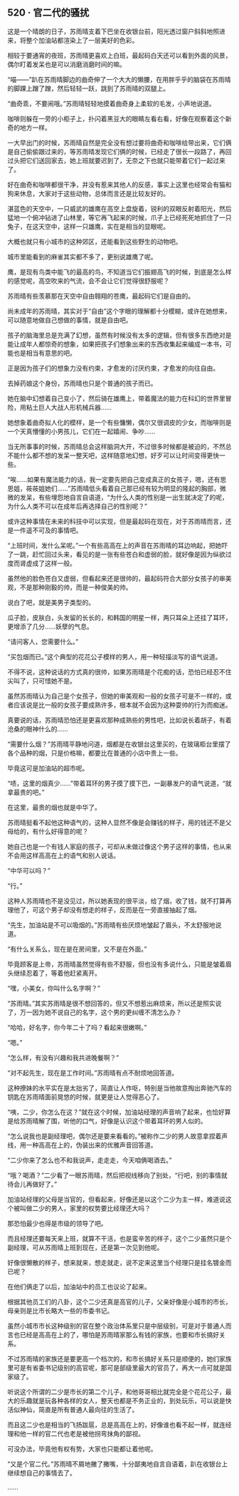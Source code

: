 ## 520 · 官二代的骚扰

这是一个晴朗的日子，苏雨晴支着下巴坐在收银台前，阳光透过窗户斜斜地照进来，将整个加油站都渲染上了一层美好的色彩。

相较于要通宵的夜班，苏雨晴更喜欢上白班，最起码白天还可以看到外面的风景，偶尔盯着发呆也是可以消磨消磨时间的嘛。

“喵——”趴在苏雨晴脚边的曲奇伸了一个大大的懒腰，在用胖乎乎的脑袋在苏雨晴的脚踝上蹭了蹭，然后轻轻一跃，跳到了苏雨晴的双腿上。

“曲奇乖，不要闹哦。”苏雨晴轻轻地摸着曲奇身上柔软的毛发，小声地说道。

咖啡则躲在一旁的小柜子上，扑闪着黑豆大的眼睛左看右看，好像在观察着这个新奇的地方一样。

一大早出门的时候，苏雨晴自然是完全没有想过要将曲奇和咖啡给带出来，它们俩是自己偷偷跟过来的，等苏雨晴发现它们俩的时候，已经走了很长一段路了，再回过头把它们送回家去，她上班就要迟到了，无奈之下也就只能带着它们一起过来了。

好在曲奇和咖啡都很干净，并没有惹来其他人的反感，事实上这里也经常会有猫和狗来休息，大家对于这些动物，总体而言还是比较友好的。

湛蓝色的天空中，一只威武的雄鹰在高空上盘旋着，锐利的双眼反射着阳光，然后猛地一个俯冲钻进了山林里，等它再飞起来的时候，爪子上已经死死地抓住了一只兔子，在这天空中，这样一只雄鹰，实在是相当的显眼呢。

大概也就只有小城市的这种郊区，还能看到这些野生的动物吧。

城市里能看到的麻雀其实都不多了，更别说雄鹰了呢。

鹰，是现有鸟类中能飞的最高的鸟，不知道当它们振翅高飞的时候，到底是怎么样的感觉呢，高空吹来的气流，会不会让它们觉得很舒服呢？

苏雨晴有些羡慕那在天空中自由翱翔的苍鹰，最起码它们是自由的。

尚未成年的苏雨晴，其实对于“自由”这个字眼的理解都十分模糊，或许在她想来，可以随意地做自己想做的事情，就是自由吧。

孩子的脑海里总是充满了幻想，虽然有时候没有太多的逻辑，但有很多东西绝对是能让成年人都惊奇的想象，如果把孩子们想象出来的东西收集起来编成一本书，可能也是相当有意思的吧。

正是因为孩子们的想象力没有约束，才愈发的讨厌约束，才愈发的向往自由。

去掉药娘这个身份，苏雨晴也只是个普通的孩子而已。

她在脑中幻想着自己变小了，然后骑在雄鹰上，带着魔法的能力在科幻的世界里冒险，用粘土巨人大战人形机械兵器……

她想象着曲奇拟人化的模样，是一个有些慵懒，偶尔又很调皮的少女，而咖啡则是一个天真懵懂的小男孩儿，它们在一起嬉闹、争吵……

当无所事事的时候，苏雨晴总会这样脑洞大开，不过很多时候都是被迫的，不然总不能什么都不想的发呆一整天吧，这样随意地幻想，好歹可以让时间变得更快一些。

“唉……如果有魔法能力的话，我一定要先把自己变成真正的女孩子，嗯，还有思思姐，莜莜姐她们……”苏雨晴低头看着自己那已经有较为明显的隆起的胸部，微微的发呆，有些埋怨地自言自语道，“为什么人类的性别是一出生就决定了的呢，为什么人类不可以在成年后再选择自己的性别呢？”

或许这种事情在未来的科技中可以实现，但是最起码在现在，对于苏雨晴而言，还是一件遥不可及的事情吧。

“上班时间，发什么呆呢。”一个有些高高在上的声音在苏雨晴的耳边响起，把她吓了一跳，赶忙回过头来，看见的是一张有些苍白和虚弱的脸，就好像是因为纵欲过度而肾虚成了这样一般。

虽然他的脸色苍白又虚弱，但看起来还是很帅的，最起码符合大部分女孩子的审美观，不是那种刚毅的帅，而是一种俊美的帅。

说白了吧，就是美男子类型的。

瓜子脸，皮肤白，头发留的长长的，和韩国的明星一样，两只耳朵上还挂了耳环，更增添了几分……妖孽的气息。

“请问客人，您需要什么。”

“买包烟而已。”这个典型的花花公子模样的男人，用一种轻描淡写的语气说道。

不得不说，这种说话的方式真的很帅，如果苏雨晴是个花痴的话，恐怕已经忍不住尖叫了，只可惜她不是。

虽然苏雨晴认为自己是个女孩子，但她的审美观和一般的女孩子可是不一样的，或者应该说是比一般的女孩子要成熟许多，根本就不会因为这种耍帅的行为而痴迷。

真要说的话，苏雨晴恐怕还是更喜欢那种成熟些的男性吧，比如说长着胡子，有着沧桑的眼神什么的……

“需要什么烟？”苏雨晴平静地问道，烟都是在收银台这里买的，在玻璃柜台里摆了各个品种的烟，只是价格嘛，都要比在普通的小店中贵上一些。

毕竟这可是加油站的超市呢。

“啧，这里的烟真少……”带着耳环的男子摸了摸下巴，一副暴发户的语气说道，“就拿最贵的吧。”

在这里，最贵的烟也就是中华了。

苏雨晴挺看不起他这种语气的，这种人显然不像是会赚钱的样子，用的钱还不是父母给的，有什么好得意的呢？

她自己也是一个有钱人家庭的孩子，可却从未做过像这个男子这样的事情，也从来不会用这样高高在上的语气和别人说话。

“中华可以吗？”

“行。”

这种人苏雨晴也不是没见过，所以她表现的很平淡，给了烟，收了钱，就不打算再理他了，可这个男子却没有想走的样子，反而是在一旁直接抽起了烟。

“先生，加油站是不可以吸烟的。”苏雨晴有些厌烦地皱起了眉头，不太舒服地说道。

“有什么关系么，现在是在房间里，又不是在外面。”

毕竟顾客是上帝，苏雨晴虽然觉得有些不舒服，但也没有多说什么，只能是皱着眉头继续忍着了，等着他赶紧离开。

“嘿，小美女，你叫什么名字啊？”

“苏雨晴。”其实苏雨晴是很不想回答的，但又不想惹出麻烦来，所以还是照实说了，万一因为她不说自己的名字，这个男的更纠缠不清怎么办？

“哈哈，好名字，你今年二十了吗？看起来很嫩啊。”

“嗯。”

“怎么样，有没有兴趣和我共进晚餐啊？”

“对不起先生，现在是工作时间。”苏雨晴有点不耐烦地回答道。

这种撩妹的水平实在是太拙劣了，简直让人作呕，特别是当他故意掏出奔驰汽车的钥匙在苏雨晴面前晃悠的时候，就更是让人觉得恶心了。

“咦，二少，你怎么在这？”就在这个时候，加油站经理的声音响了起来，也恰好算是给苏雨晴解了围，听他的口气，好像是认识这个带着耳环的男人似的。

“怎么说我也是副经理吧，偶尔还是要来看看的。”被称作二少的男人故意拿捏着声线，用一种高高在上的，伪装出来的优雅声音回答道。

“二少你来了怎么也不和我说声，走走走，今天咱俩喝酒去。”

“哦？喝酒？”二少看了一眼苏雨晴，然后把视线移向了别处，“行吧，别的事情就待会儿再做好了。”

加油站经理的父母是当官的，但看起来，好像还是以这个二少为主一样，难道说这个被叫做二少的男人，家里的权势要比经理还大吗？

那恐怕最少也得是市级的领导了吧。

而且经理还要每天来上班，就算不干活，也是蛮辛苦的样子，这个二少虽然只是个副经理，可从苏雨晴上班到现在，还是第一次见到他呢。

好像很懒散的样子，想来就来，想走就走，说不定来这里当个经理只是挂名镀金而已呢？

在他们俩走了以后，加油站中的员工也议论了起来。

根据其他员工们的八卦，这个二少还真是高官的儿子，父亲好像是小城市的市长，母亲则是比市长略大一些的市委书记。

虽然小城市市长这种级别的官在整个政治体系里只是中层级别，可是对于普通人而言也已经是高高在上的了，哪怕是苏雨晴家那么有钱的家族，也要和市长搞好关系。

不过苏雨晴的家族还是要更高一个档次的，和市长搞好关系只是顺便的，她们家族里可是有省委书记级别的高官呢，那可是部级里最大的官员了，再大一点可就是国家级了。

听说这个所谓的二少是市长的第二个儿子，和他哥哥相比就完全是个花花公子，最大的乐趣就是玩各种各样的女人，整天也都是不务正业的，到处玩乐，可以说是快活似神仙，简直是所有普通人最向往的生活了。

而且这二少也是相当的飞扬跋扈，总是高高在上的，好像谁也看不起一样，就连经理和他一样的官二代也老是被他拐弯抹角的鄙视。

可没办法，毕竟他有权有势，大家也只能都让着他呢。

“又是个官二代。”苏雨晴不屑地撇了撇嘴，十分鄙夷地自言自语着，趴在收银台上继续想自己的事情去了。

……
